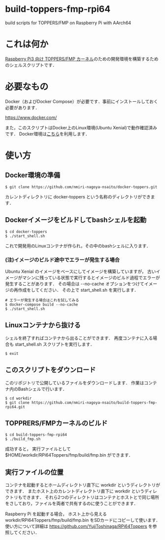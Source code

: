 # build-toppers-fmp-rpi64
build scripts for TOPPERS/FMP on Raspberry Pi with AArch64

# これは何か
[Raspberry Pi3 向け TOPPERS/FMP カーネル](https://github.com/YujiToshinaga/RPi64Toppers)のための開発環境を構築するためのシェルスクリプトです．

# 必要なもの

Docker（およびDocker Compose）が必要です．事前にインストールしておく必要があります．

https://www.docker.com/

また，このスクリプトはDocker上のLinux環境(Ubuntu Xenial)で動作確認済みです．
Docker環境は[こちら](https://github.com/nmiri-nagoya-nsaito/docker-toppers)を利用します．

# 使い方

## Docker環境の準備

```
$ git clone https://github.com/nmiri-nagoya-nsaito/docker-toppers.git
```
カレントディレクトリに docker-toppers という名称のディレクトリができます．

## Dockerイメージをビルドしてbashシェルを起動

```
$ cd docker-toppers
$ ./start_shell.sh
```
これで開発用のLinuxコンテナが作られ，その中のbashシェルに入ります．

### (注)イメージのビルド途中でエラーが発生する場合

Ubuntu Xenial のイメージをベースにしてイメージを構築していますが，
古いイメージがマシンに残っている状態で実行するとイメージのビルド過程でエラーが発生することがあります．
その場合は --no-cache オプションをつけてイメージの再作成をしてください．
その上で start_shell.sh を実行します．

```
# エラーが発生する場合はこれを試してみる
$ docker-compose build --no-cache
$ ./start_shell.sh
```

## Linuxコンテナから抜ける

シェルを終了すればコンテナから出ることができます．
再度コンテナに入る場合も start_shell.sh スクリプトを実行します．

```
$ exit
```

## このスクリプトをダウンロード

このリポジトリで公開しているファイルをダウンロードします．
作業はコンテナ内のBashシェルで行います．

```
$ cd workdir
$ git clone https://github.com/nmiri-nagoya-nsaito/build-toppers-fmp-rpi64.git
```

## TOPPRERS/FMPカーネルのビルド

```
$ cd build-toppers-fmp-rpi64
$ ./build_fmp.sh
```

成功すると， 実行ファイルとして $HOME/workdir/RPi64Toppers/fmp/build/fmp.bin ができます．

## 実行ファイルの位置

コンテナを起動するとホームディレクトリ直下に workdir というディレクトリができます．
またホスト上のカレントディレクトリ直下に workdir というディレクトリもできます．
それら2つのディレクトリはコンテナとホストとで同じ場所をさしており，ファイルを両者で共有するのに使うことができます．

Raspberry Pi を起動する場合， ホスト上から見える workdir/RPi64Toppers/fmp/build/fmp.bin をSDカードにコピーして使います．
使い方について詳細は https://github.com/YujiToshinaga/RPi64Toppers を参照してください．

